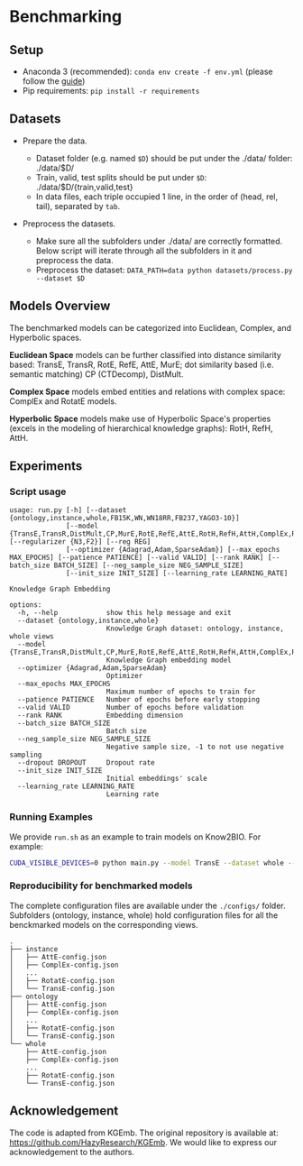 # Benchmarking

## Setup
- Anaconda 3 (recommended): `conda env create -f env.yml` (please follow the [guide](https://github.com/Yijia-Xiao/Know2BIO#getting-started))
- Pip requirements: `pip install -r requirements`


## Datasets
- Prepare the data.
  - Dataset folder (e.g. named `$D`) should be put under the ./data/ folder: ./data/$D/
  - Train, valid, test splits should be put under `$D`: ./data/$D/{train,valid,test}
  - In data files, each triple occupied 1 line, in the order of (head, rel, tail), separated by `tab`.

- Preprocess the datasets.
  - Make sure all the subfolders under ./data/ are correctly formatted. Below script will iterate through all the subfolders in it and preprocess the data.
  - Preprocess the dataset: `DATA_PATH=data python datasets/process.py --dataset $D`

## Models Overview
The benchmarked models can be categorized into Euclidean, Complex, and Hyperbolic spaces.

**Euclidean Space** models can be further classified into distance similarity based: TransE, TransR, RotE, RefE, AttE, MurE; dot similarity based (i.e. semantic matching) CP (CTDecomp), DistMult.

**Complex Space** models embed entities and relations with complex space: ComplEx and RotatE models.

**Hyperbolic Space** models make use of Hyperbolic Space's properties (excels in the modeling of hierarchical knowledge graphs): RotH, RefH, AttH.

## Experiments
### Script usage
```
usage: run.py [-h] [--dataset {ontology,instance,whole,FB15K,WN,WN18RR,FB237,YAGO3-10}]
              [--model {TransE,TransR,DistMult,CP,MurE,RotE,RefE,AttE,RotH,RefH,AttH,ComplEx,RotatE}] [--regularizer {N3,F2}] [--reg REG]
              [--optimizer {Adagrad,Adam,SparseAdam}] [--max_epochs MAX_EPOCHS] [--patience PATIENCE] [--valid VALID] [--rank RANK] [--batch_size BATCH_SIZE] [--neg_sample_size NEG_SAMPLE_SIZE]
              [--init_size INIT_SIZE] [--learning_rate LEARNING_RATE]

Knowledge Graph Embedding

options:
  -h, --help            show this help message and exit
  --dataset {ontology,instance,whole}
                        Knowledge Graph dataset: ontology, instance, whole views
  --model {TransE,TransR,DistMult,CP,MurE,RotE,RefE,AttE,RotH,RefH,AttH,ComplEx,RotatE}
                        Knowledge Graph embedding model
  --optimizer {Adagrad,Adam,SparseAdam}
                        Optimizer
  --max_epochs MAX_EPOCHS
                        Maximum number of epochs to train for
  --patience PATIENCE   Number of epochs before early stopping
  --valid VALID         Number of epochs before validation
  --rank RANK           Embedding dimension
  --batch_size BATCH_SIZE
                        Batch size
  --neg_sample_size NEG_SAMPLE_SIZE
                        Negative sample size, -1 to not use negative sampling
  --dropout DROPOUT     Dropout rate
  --init_size INIT_SIZE
                        Initial embeddings' scale
  --learning_rate LEARNING_RATE
                        Learning rate
```

### Running Examples
We provide `run.sh` as an example to train models on Know2BIO. For example:

```bash
CUDA_VISIBLE_DEVICES=0 python main.py --model TransE --dataset whole --valid 10 --patience 5 --rank 512 --neg_sample_size 150 --optimizer Adam --learning_rate 0.001
```

### Reproducibility for benchmarked models
The complete configuration files are available under the `./configs/` folder. Subfolders (ontology, instance, whole) hold configuration files for all the benckmarked models on the corresponding views.
```
.
├── instance
│   ├── AttE-config.json
│   ├── ComplEx-config.json
│   ...
│   ├── RotatE-config.json
│   └── TransE-config.json
├── ontology
│   ├── AttE-config.json
│   ├── ComplEx-config.json
│   ...
│   ├── RotatE-config.json
│   └── TransE-config.json
└── whole
    ├── AttE-config.json
    ├── ComplEx-config.json
    ...
    ├── RotatE-config.json
    └── TransE-config.json
```

## Acknowledgement
The code is adapted from KGEmb. The original repository is available at: https://github.com/HazyResearch/KGEmb. We would like to express our acknowledgement to the authors.